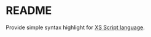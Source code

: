 # README

Provide simple syntax highlight for [XS Script language](http://xshelp.xq.com.tw/XSHelp/).

